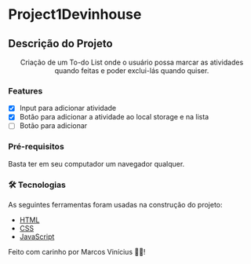 # Project1Devinhouse

## Descrição do Projeto
<p align="center">Criação de um To-do List onde o usuário possa marcar as atividades quando feitas e poder exclui-lás quando quiser.</p>

### Features

- [x] Input para adicionar atividade
- [x] Botão para adicionar a atividade ao local storage e na lista
- [ ] Botão para adicionar 

### Pré-requisitos

Basta ter em seu computador um navegador qualquer.

### 🛠 Tecnologias

As seguintes ferramentas foram usadas na construção do projeto:

- [HTML](https://developer.mozilla.org/pt-BR/docs/Web/HTML)
- [CSS](https://developer.mozilla.org/pt-BR/docs/Web/CSS)
- [JavaScript](https://developer.mozilla.org/pt-BR/docs/Web/JavaScript)

Feito com carinho por Marcos Vinícius 👋🏽!


